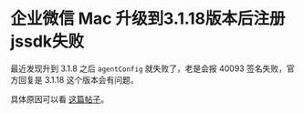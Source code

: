 # 企业微信 Mac 升级到3.1.18版本后注册jssdk失败

最近发现升到 3.1.8 之后 `agentConfig` 就失败了，老是会报 40093 签名失败，官方回复是 3.1.18 这个版本会有问题。

具体原因可以看 [这篇帖子](https://developers.weixin.qq.com/community/enterprisewechat/doc/0008a6547cc8b8f5d5dc3d9ef56400)。
